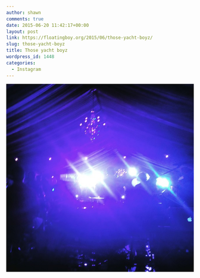 ```yaml
---
author: shawn
comments: true
date: 2015-06-20 11:42:17+00:00
layout: post
link: https://floatingboy.org/2015/06/those-yacht-boyz/
slug: those-yacht-boyz
title: Those yacht boyz
wordpress_id: 1448
categories:
  - Instagram
---
```


[![Those yacht boyz](/assets/media/2015/06/11410525_1601823003428255_1514511399_n.jpg)](/assets/media/2015/06/11410525_1601823003428255_1514511399_n.jpg)
